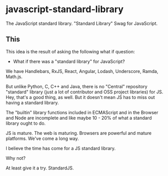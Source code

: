 # javascript-standard-library

The JavaScript standard library. "Standard Library" Swag for JavaScript.

## This

This idea is the result of asking the following what if question:

- What if there was a "standard library" for JavaScript?

We have Handlebars, RxJS, React, Angular, Lodash, Underscore, Ramda, Math.js.

But unlike Python, C, C++ and Java, there is no "Central" repository "standard" library (just a lot of contributor and OSS project libraries) for JS. Hey, that's a good thing, as well. But it doesn't mean JS has to miss out having a standard library.

The "builtin" library functions included in ECMAScript and in the Browser and Node are incomplete and like maybe 10 - 20% of what a standard library ought to do.

JS is mature. The web is maturing. Browsers are powerful and mature platforms. We've come a long way.

I believe the time has come for a JS standard library. 

Why not?

At least give it a try. StandardJS.


